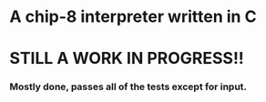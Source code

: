 # A chip-8 interpreter written in C
# STILL A WORK IN PROGRESS!!

### Mostly done, passes all of the tests except for input.
